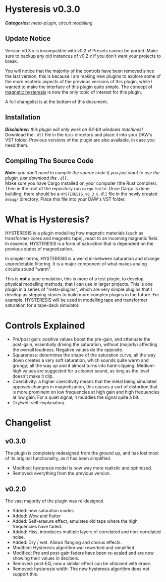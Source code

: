 # Hysteresis v0.3.0
***Categories:** meta-plugin, circuit modelling*

## Update Notice
Version v0.3.x is incompatible with v0.2.x! Presets cannot be ported. Make sure to
backup any old instances of v0.2.x if you don't want your projects to break.

You will notice that the majority of the controls have been removed since the last
version, this is because I am making new plugins to explore some of the more
esoteric aspects of the previous versions of this plugin, while I wanted to make
the interface of this plugin quite simple. The concept of 
[magnetic hysteresis](https://en.wikipedia.org/wiki/Magnetic_hysteresis) is
now the only topic of interest for this plugin. 

A full changelist is at the bottom of this document.

## Installation
_**Disclaimer:** this plugin will only work on 64-bit windows machines!_ \
Download the `.dll` file in the `bin/` directory and place it into your DAW's VST folder.
Previous versions of the plugin are also available, in case you need them.

## Compiling The Source Code
_**Note:** you don't need to compile the source code if you just want to use the plugin, just download the `.dll`._ \
Make sure you have Cargo installed on your computer (the Rust compiler). Then in the root of the repository run `cargo build`. Once Cargo is done building, there should be a `HYSTERESIS_v0_3_0.dll` file in the newly created `debug/` directory. Place this file into your DAW's VST folder.

# What is Hysteresis?

HYSTERESIS is a plugin modelling how magnetic materials (such as transformer cores
and magnetic tape), react to an incoming magnetic field. In essence, HYSTERESIS
is a form of saturation that is dependent on the previous states of magnetization.

In simpler terms, HYSTERESIS is a weird in-between saturation and strange
unpredictable filtering. It is a major component of what makes analog circuits
sound "warm".

This is **not** a tape emulation, this is more of a test plugin, to develop
physical modelling methods, that I can use in larger projects. This is one plugin in a series of "meta-plugins", which are very simple plugins
that I develop as stepping stones to build more complex plugins in the
future. For example, HYSTERESIS will be used in modelling tape and
transformer saturation for a tape-deck simulator.

# Controls Explained

+ Pre/post gain: positive values boost the pre-gain, and attenuate the post-gain, essentially driving the saturation, without (majorly) affecting the overall loudness. Negative values do the opposite.
+ Squareness: determines the shape of the saturation curve, all the way
down creates a very soft saturation, which sounds quite warm and grungy;
all the way up and it almost turns into hard-clipping. Medium-high values
are suggested for a cleaner sound, as long as the level doesn't make it
clip.
+ Coercitivity: a higher coercitivity means that the metal being 
simulated opposes changes in magnetization, this causes a sort of
distortion that is more prominent on low frequencies at high gain and
high frequencies at low gain. For a quiet signal, it muddies the signal
quite a bit.
+ Dry/wet: self-explanatory.


# Changelist

## v0.3.0
The plugin is completely redesigned from the ground up, and has lost
most of its original functionality, as it has been simplified.
+ Modified: hysteresis model is now way more realistic and optimized.
+ Removed: everything from the previous version.
## v0.2.0
The vast majority of the plugin was re-designed.
- Added: new saturation modes
- Added: Wow and flutter
- Added: Self-erasure effect, emulates old tape where the high frequencies have faded.
- Added: Hiss, introduces multiple layers of correlated and non-correlated noise.
- Added: Dry / wet. Allows flanging and chorus effects.
- Modified: Hysteresis algorithm war reworked and simplified
- Modified: Pre and post-gain faders have been re-scaled and are now showing their values in decibels.
- Removed: post-EQ, now a similar effect can be obtained with erase.
- Removed: hysteresis width. The new hysteresis algorithm does not support this.
